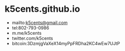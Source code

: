 # k5cents.github.io
* mailto:k5cents@gmail.com
* tel:802-793-0986
* m.me/k5cents
* twitter.com/k5cents
* bitcoin:3DzmjgVaXeX14myPpFRDha2KC4wEw7UJtP
